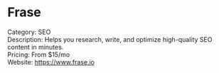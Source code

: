 # Frase

Category: SEO  
Description: Helps you research, write, and optimize high-quality SEO content in minutes.  
Pricing: From $15/mo  
Website: https://www.frase.io
